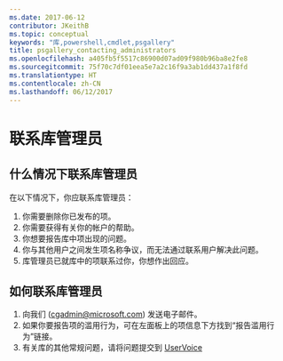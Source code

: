 ```yaml
---
ms.date: 2017-06-12
contributor: JKeithB
ms.topic: conceptual
keywords: "库,powershell,cmdlet,psgallery"
title: psgallery_contacting_administrators
ms.openlocfilehash: a405fb5f5517c86900d07ad09f980b96ba8e2fe8
ms.sourcegitcommit: 75f70c7df01eea5e7a2c16f9a3ab1dd437a1f8fd
ms.translationtype: HT
ms.contentlocale: zh-CN
ms.lasthandoff: 06/12/2017
---
```

# <a name="contact-gallery-administrators"></a>联系库管理员

## <a name="when-to-contact-gallery-administrators"></a>什么情况下联系库管理员

在以下情况下，你应联系库管理员：

1. 你需要删除你已发布的项。
2. 你需要获得有关你的帐户的帮助。
3. 你想要报告库中项出现的问题。
4. 你与其他用户之间发生项名称争议，而无法通过联系用户解决此问题。
5. 库管理员已就库中的项联系过你，你想作出回应。

## <a name="how-to-contact-gallery-administrators"></a>如何联系库管理员

1. 向我们 (cgadmin@microsoft.com) 发送电子邮件。
2. 如果你要报告项的滥用行为，可在左面板上的项信息下方找到“报告滥用行为”链接。
3. 有关库的其他常规问题，请将问题提交到 [UserVoice](http://windowsserver.uservoice.com/forums/301869-powershell)

